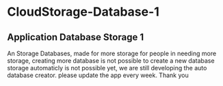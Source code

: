 # CloudStorage-Database-1
  Application Database Storage 1
 --------------------------------- 
An Storage Databases, made for 
more storage for people in needing 
more storage, creating more database 
is not possible to create a new database 
storage automaticly is not possible yet, we are 
still developing the auto database creator. please 
update the app every week. Thank you
